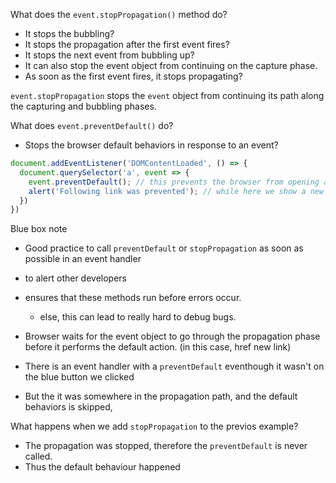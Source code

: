 What does the `event.stopPropagation()` method do? 
- It stops the bubbling?
- It stops the propagation after the first event fires? 
- It stops the next event from bubbling up? 
- It can also stop the event object from continuing on the capture phase. 
- As soon as the first event fires, it stops propagating?

`event.stopPropagation` stops the `event` object from continuing its path along the capturing and bubbling phases. 

What does `event.preventDefault()` do? 
- Stops the browser default behaviors in response to an event?

```javascript
document.addEventListener('DOMContentLoaded', () => {
  document.querySelector('a', event => {
    event.preventDefault(); // this prevents the browser from opening a new link on the a tag
    alert('Following link was prevented'); // while here we show a new alert box. 
  })
})
```

Blue box note
- Good practice to call `preventDefault` or `stopPropagation` as soon as possible in an event handler
- to alert other developers 
- ensures that these methods run  before errors occur. 
  - else, this can lead to really hard to debug bugs.


- Browser waits for the event object to go through the propagation phase before it performs the default action. (in this case, href new link)
- There is an event handler with a `preventDefault` eventhough it wasn't on the blue button we clicked
- But the it was somewhere in the propagation path,  and the default behaviors is skipped, 

What happens when we add `stopPropagation` to the previos example? 
- The propagation was stopped, therefore the `preventDefault` is never called. 
- Thus the default behaviour happened